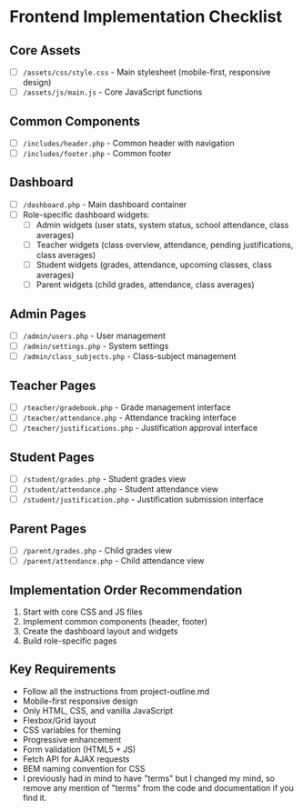 # Frontend Implementation Checklist

## Core Assets
- [ ] `/assets/css/style.css` - Main stylesheet (mobile-first, responsive design)
- [ ] `/assets/js/main.js` - Core JavaScript functions

## Common Components
- [ ] `/includes/header.php` - Common header with navigation
- [ ] `/includes/footer.php` - Common footer

## Dashboard
- [ ] `/dashboard.php` - Main dashboard container
- [ ] Role-specific dashboard widgets:
    - [ ] Admin widgets (user stats, system status, school attendance, class averages)
    - [ ] Teacher widgets (class overview, attendance, pending justifications, class averages)
    - [ ] Student widgets (grades, attendance, upcoming classes, class averages)
    - [ ] Parent widgets (child grades, attendance, class averages)

## Admin Pages
- [ ] `/admin/users.php` - User management
- [ ] `/admin/settings.php` - System settings
- [ ] `/admin/class_subjects.php` - Class-subject management

## Teacher Pages
- [ ] `/teacher/gradebook.php` - Grade management interface
- [ ] `/teacher/attendance.php` - Attendance tracking interface
- [ ] `/teacher/justifications.php` - Justification approval interface

## Student Pages
- [ ] `/student/grades.php` - Student grades view
- [ ] `/student/attendance.php` - Student attendance view
- [ ] `/student/justification.php` - Justification submission interface

## Parent Pages
- [ ] `/parent/grades.php` - Child grades view
- [ ] `/parent/attendance.php` - Child attendance view

## Implementation Order Recommendation
1. Start with core CSS and JS files
2. Implement common components (header, footer)
3. Create the dashboard layout and widgets
4. Build role-specific pages

## Key Requirements
- Follow all the instructions from project-outline.md
- Mobile-first responsive design
- Only HTML, CSS, and vanilla JavaScript
- Flexbox/Grid layout
- CSS variables for theming
- Progressive enhancement
- Form validation (HTML5 + JS)
- Fetch API for AJAX requests
- BEM naming convention for CSS
- I previously had in mind to have "terms" but I changed my mind, so remove any mention of "terms" from the code and documentation if you find it.
